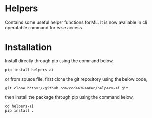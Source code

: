 # Helpers
Contains some useful helper functions for ML. It is now available in cli operatable command for ease access.

# Installation

Install directly through pip using the command below,
```
pip install helpers-ai
```
or from source file, first clone the git repository using the below code,

```
git clone https://github.com/code63ReaPer/helpers-ai.git
```
then install the package through pip using the command below,
```
cd helpers-ai
pip install .
```